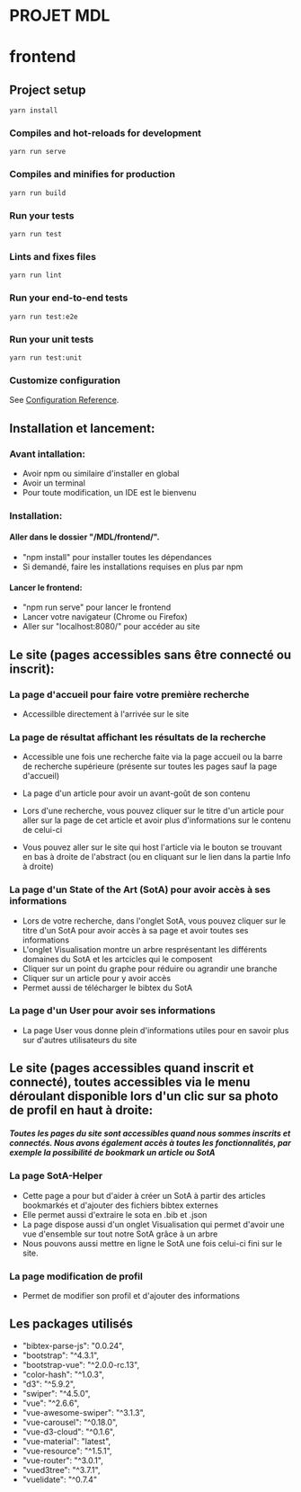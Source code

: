 # PROJET MDL

# frontend

## Project setup
```
yarn install
```

### Compiles and hot-reloads for development
```
yarn run serve
```

### Compiles and minifies for production
```
yarn run build
```

### Run your tests
```
yarn run test
```

### Lints and fixes files
```
yarn run lint
```

### Run your end-to-end tests
```
yarn run test:e2e
```

### Run your unit tests
```
yarn run test:unit
```

### Customize configuration
See [Configuration Reference](https://cli.vuejs.org/config/).



## Installation et lancement:

### Avant intallation:
* Avoir npm ou similaire d'installer en global
* Avoir un terminal
* Pour toute modification, un IDE est le bienvenu

### Installation:

#### Aller dans le dossier "/MDL/frontend/".
* "npm install" pour installer toutes les dépendances
* Si demandé, faire les installations requises en plus par npm

#### Lancer le frontend:
* "npm run serve" pour lancer le frontend
* Lancer votre navigateur (Chrome ou Firefox)
* Aller sur "localhost:8080/" pour accéder au site


## Le site (pages accessibles sans être connecté ou inscrit):
### La page d'accueil pour faire votre première recherche
* Accessilble directement à l'arrivée sur le site

### La page de résultat affichant les résultats de la recherche

* Accessible une fois une recherche faite via la page accueil ou la barre de recherche supérieure (présente sur toutes les pages sauf la page d'accueil)
* La page d'un article pour avoir un avant-goût de son contenu

* Lors d'une recherche, vous pouvez cliquer sur le titre d'un article pour aller sur la page de cet article et avoir plus d'informations sur le contenu de celui-ci
* Vous pouvez aller sur le site qui host l'article via le bouton se trouvant en bas à droite de l'abstract (ou en cliquant sur le lien dans la partie Info à droite)

### La page d'un State of the Art (SotA) pour avoir accès à ses informations

* Lors de votre recherche, dans l'onglet SotA, vous pouvez cliquer sur le titre d'un SotA pour avoir accès à sa page et avoir toutes ses informations
* L'onglet Visualisation montre un arbre resprésentant les différents domaines du SotA et les artcicles qui le composent
* Cliquer sur un point du graphe pour réduire ou agrandir une branche
* Cliquer sur un article pour y avoir accès
* Permet aussi de télécharger le bibtex du SotA

### La page d'un User pour avoir ses informations

* La page User vous donne plein d'informations utiles pour en savoir plus sur d'autres utilisateurs du site

## Le site (pages accessibles quand inscrit et connecté), toutes accessibles via le menu déroulant disponible lors d'un clic sur sa photo de profil en haut à droite:

##### Toutes les pages du site sont accessibles quand nous sommes inscrits et connectés. Nous avons également accès à toutes les fonctionnalités, par exemple la possibilité de bookmark un article ou SotA

### La page SotA-Helper
* Cette page a pour but d'aider à créer un SotA à partir des articles bookmarkés et d'ajouter des fichiers bibtex externes
* Elle permet aussi d'extraire le sota en .bib et .json
* La page dispose aussi d'un onglet Visualisation qui permet d'avoir une vue d'ensemble sur tout notre SotA grâce à un arbre
* Nous pouvons aussi mettre en ligne le SotA une fois celui-ci fini sur le site.

### La page modification de profil
* Permet de modifier son profil et d'ajouter des informations

## Les packages utilisés

   * "bibtex-parse-js": "0.0.24",
   * "bootstrap": "^4.3.1",
   * "bootstrap-vue": "^2.0.0-rc.13",
   * "color-hash": "^1.0.3",
   * "d3": "^5.9.2",
   * "swiper": "^4.5.0",
   * "vue": "^2.6.6",
   * "vue-awesome-swiper": "^3.1.3",
   * "vue-carousel": "^0.18.0",
   * "vue-d3-cloud": "^0.1.6",
   * "vue-material": "latest",
   * "vue-resource": "^1.5.1",
   * "vue-router": "^3.0.1",
   * "vued3tree": "^3.7.1",
   * "vuelidate": "^0.7.4"
